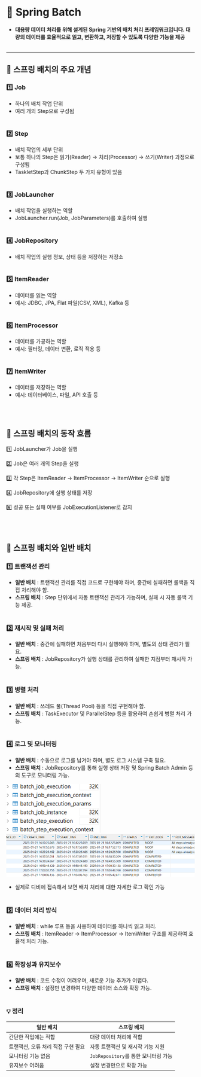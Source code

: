 # 📌 Spring Batch 


- **대용량 데이터 처리를 위해 설계된 Spring 기반의 배치 처리 프레임워크입니다. 대량의 데이터를 효율적으로 읽고, 변환하고, 저장할 수 있도록 다양한 기능을 제공**
  <br><br>
---

## 📌 스프링 배치의 주요 개념
### 1️⃣ Job
- 하나의 배치 작업 단위
- 여러 개의 Step으로 구성됨
  <br><br>

### 2️⃣ Step
- 배치 작업의 세부 단위
- 보통 하나의 Step은 읽기(Reader) → 처리(Processor) → 쓰기(Writer) 과정으로 구성됨
- TaskletStep과 ChunkStep 두 가지 유형이 있음
  <br><br>
### 3️⃣ JobLauncher
- 배치 작업을 실행하는 역할
- JobLauncher.run(Job, JobParameters)를 호출하여 실행
  <br><br>
### 4️⃣ JobRepository
- 배치 작업의 실행 정보, 상태 등을 저장하는 저장소
  <br><br>
### 5️⃣ ItemReader
- 데이터를 읽는 역할
- 예시: JDBC, JPA, Flat 파일(CSV, XML), Kafka 등
  <br><br>
### 6️⃣ ItemProcessor
- 데이터를 가공하는 역할
- 예시: 필터링, 데이터 변환, 로직 적용 등
  <br><br>
### 7️⃣ ItemWriter
- 데이터를 저장하는 역할
- 예시: 데이터베이스, 파일, API 호출 등

<br><br>




## 📌 스프링 배치의 동작 흐름


1️⃣ JobLauncher가 Job을 실행

2️⃣ Job은 여러 개의 Step을 실행

3️⃣ 각 Step은 ItemReader → ItemProcessor → ItemWriter 순으로 실행

4️⃣ JobRepository에 실행 상태를 저장

6️⃣ 성공 또는 실패 여부를 JobExecutionListener로 감지

<br><br>



## 📌 스프링 배치와 일반 배치

### 1️⃣ 트랜잭션 관리
   - **일반 배치** : 트랜잭션 관리를 직접 코드로 구현해야 하며, 중간에 실패하면 롤백을 직접 처리해야 함.
   - **스프링 배치** : Step 단위에서 자동 트랜잭션 관리가 가능하며, 실패 시 자동 롤백 기능 제공.
     <br><br>
### 2️⃣ 재시작 및 실패 처리
   - **일반 배치** : 중간에 실패하면 처음부터 다시 실행해야 하며, 별도의 상태 관리가 필요.
   - **스프링 배치** : JobRepository가 실행 상태를 관리하여 실패한 지점부터 재시작 가능.
     <br><br>
### 3️⃣ 병렬 처리
- **일반 배치** : 쓰레드 풀(Thread Pool) 등을 직접 구현해야 함.
- **스프링 배치** : TaskExecutor 및 ParallelStep 등을 활용하여 손쉽게 병렬 처리 가능.
  <br><br>

### 4️⃣ 로그 및 모니터링
- **일반 배치** : 수동으로 로그를 남겨야 하며, 별도 로그 시스템 구축 필요.
- **스프링 배치** : JobRepository를 통해 실행 상태 저장 및 Spring Batch Admin 등의 도구로 모니터링 가능.

![img.png](image/batch.png)
![img_1.png](image/batch2.png)

- 실제로 디비에 접속해서 보면 배치 처리에 대한 자세한 로그 확인 가능
  <br><br>

### 5️⃣ 데이터 처리 방식
- **일반 배치** : while 루프 등을 사용하여 데이터를 하나씩 읽고 처리.
- **스프링 배치** : ItemReader → ItemProcessor → ItemWriter 구조를 제공하여 효율적 처리 가능.
  <br><br>
### 6️⃣ 확장성과 유지보수
- **일반 배치** : 코드 수정이 어려우며, 새로운 기능 추가가 어렵다.
- **스프링 배치** : 설정만 변경하여 다양한 데이터 소스와 확장 가능.
  <br><br>
### 💡 정리
| 일반 배치 | 스프링 배치 |
|----------|------------|
| 간단한 작업에는 적합 | 대량 데이터 처리에 적합 |
| 트랜잭션, 오류 처리 직접 구현 필요 | 자동 트랜잭션 및 재시작 기능 지원 |
| 모니터링 기능 없음 | `JobRepository`를 통한 모니터링 가능 |
| 유지보수 어려움 | 설정 변경만으로 확장 가능 |





